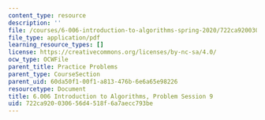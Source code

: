 ```yaml
---
content_type: resource
description: ''
file: /courses/6-006-introduction-to-algorithms-spring-2020/722ca920030656d4518f6a7aecc793be_MIT6_006S20_prob9.pdf
file_type: application/pdf
learning_resource_types: []
license: https://creativecommons.org/licenses/by-nc-sa/4.0/
ocw_type: OCWFile
parent_title: Practice Problems
parent_type: CourseSection
parent_uid: 60da50f1-00f1-a813-476b-6e6a65e98226
resourcetype: Document
title: 6.006 Introduction to Algorithms, Problem Session 9
uid: 722ca920-0306-56d4-518f-6a7aecc793be
---
```

